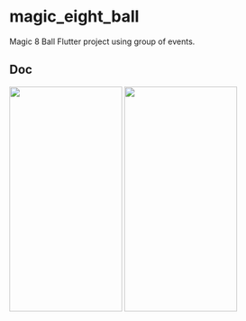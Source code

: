 # magic_eight_ball

Magic 8 Ball Flutter project using group of events.

## Doc
<img src="https://user-images.githubusercontent.com/99629720/233955893-71aa5c9d-f0ff-457b-8031-5f234057d1eb.png" width="200" height="400"> 
<img src="https://user-images.githubusercontent.com/99629720/233955903-b74cb96a-5281-41f7-99bb-043f9bda2da3.png" width="200" height="400">
